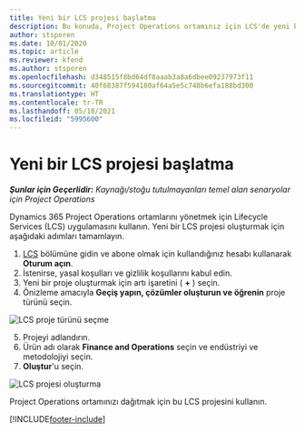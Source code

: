 ```yaml
---
title: Yeni bir LCS projesi başlatma
description: Bu konuda, Project Operations ortamınız için LCS'de yeni bir proje oluşturma hakkında bilgiler sağlanmaktadır.
author: stsporen
ms.date: 10/01/2020
ms.topic: article
ms.reviewer: kfend
ms.author: stsporen
ms.openlocfilehash: d348515f8bd64df8aaab3a8a6dbee09237973f11
ms.sourcegitcommit: 40f68387f594180af64a5e5c748b6efa188bd300
ms.translationtype: HT
ms.contentlocale: tr-TR
ms.lasthandoff: 05/10/2021
ms.locfileid: "5995600"
---
```

# <a name="start-a-new-lcs-project"></a>Yeni bir LCS projesi başlatma

_**Şunlar için Geçerlidir:** Kaynağı/stoğu tutulmayanları temel alan senaryolar için Project Operations_

Dynamics 365 Project Operations ortamlarını yönetmek için Lifecycle Services (LCS) uygulamasını kullanın. Yeni bir LCS projesi oluşturmak için aşağıdaki adımları tamamlayın.

1. [LCS](https://lcs.dynamics.com/Logon/Index) bölümüne gidin ve abone olmak için kullandığınız hesabı kullanarak **Oturum açın**.
2. İstenirse, yasal koşulları ve gizlilik koşullarını kabul edin.
3. Yeni bir proje oluşturmak için artı işaretini ( **+** ) seçin.
4. Önizleme amacıyla **Geçiş yapın, çözümler oluşturun ve öğrenin** proje türünü seçin.

  ![LCS proje türünü seçme](./media/create-lcs-1.png)

5. Projeyi adlandırın. 
6. Ürün adı olarak **Finance and Operations** seçin ve endüstriyi ve metodolojiyi seçin. 
7. **Oluştur**'u seçin.

![LCS projesi oluşturma](./media/create-lcs-2.png)

Project Operations ortamınızı dağıtmak için bu LCS projesini kullanın.



[!INCLUDE[footer-include](../includes/footer-banner.md)]